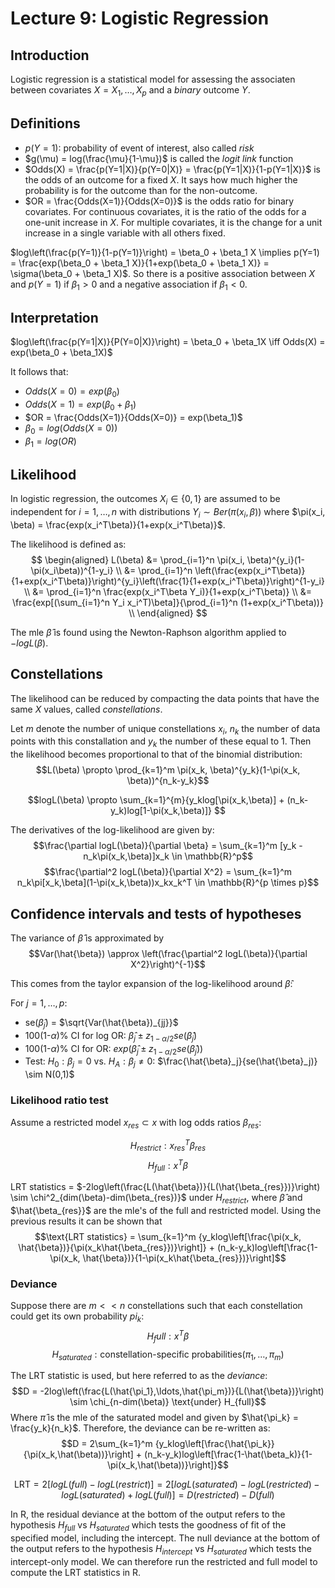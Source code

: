 # Lecture 9: Logistic Regression

## Introduction

Logistic regression is a statistical model for assessing the associaten between covariates $X = X_1,\ldots,X_p$ and a *binary* outcome $Y$.

## Definitions

- $p(Y=1)$: probability of event of interest, also called *risk*
- $g(\mu) = log(\frac{\mu}{1-\mu})$ is called the *logit link* function
- $Odds(X) = \frac{p(Y=1|X)}{p(Y=0|X)} = \frac{p(Y=1|X)}{1-p(Y=1|X)}$ is the odds of an outcome for a fixed $X$. It says how much higher the probability is for the outcome than for the non-outcome.
- $OR = \frac{Odds(X=1)}{Odds(X=0)}$ is the odds ratio for binary covariates. For continuous covariates, it is the ratio of the odds for a one-unit increase in $X$. For multiple covariates, it is the change for a unit increase in a single variable with all others fixed.

$log\left(\frac{p(Y=1)}{1-p(Y=1)}\right) = \beta_0 + \beta_1 X \implies p(Y=1) = \frac{exp(\beta_0 + \beta_1 X)}{1+exp(\beta_0 + \beta_1 X)} = \sigma(\beta_0 + \beta_1 X)$.
So there is a positive association between $X$ and $p(Y=1)$ if $\beta_1 > 0$ and a negative association if $\beta_1 < 0$.

## Interpretation

$log\left(\frac{p(Y=1|X)}{P(Y=0|X)}\right) = \beta_0 + \beta_1X
\iff
Odds(X) = exp(\beta_0 + \beta_1X)$

It follows that:

- $Odds(X=0) = exp(\beta_0)$
- $Odds(X=1) = exp(\beta_0 + \beta_1)$
- $OR = \frac{Odds(X=1)}{Odds(X=0)} = exp(\beta_1)$
- $\beta_0 = log(Odds(X=0))$
- $\beta_1 = log(OR)$

## Likelihood

In logistic regression, the outcomes $X_i \in \{0,1\}$ are assumed to be independent for $i=1,\ldots,n$ with distributions
$Y_i \sim Ber(\pi(x_i, \beta))$ where $\pi(x_i, \beta) = \frac{exp(x_i^T\beta)}{1+exp(x_i^T\beta)}$.

The likelihood is defined as:
$$
\begin{aligned}
L(\beta) &= \prod_{i=1}^n \pi(x_i, \beta)^{y_i}(1-\pi(x_i\beta))^{1-y_i} \\
&= \prod_{i=1}^n \left(\frac{exp(x_i^T\beta)}{1+exp(x_i^T\beta)}\right)^{y_i}\left(\frac{1}{1+exp(x_i^T\beta)}\right)^{1-y_i} \\
&= \prod_{i=1}^n \frac{exp(x_i^T\beta Y_i)}{1+exp(x_i^T\beta)} \\
&= \frac{exp[(\sum_{i=1}^n Y_i x_i^T)\beta]}{\prod_{i=1}^n (1+exp(x_i^T\beta))} \\
\end{aligned}
$$

The mle $\hat{\beta}$ is found using the Newton-Raphson algorithm applied to $-logL(\beta)$.

## Constellations

The likelihood can be reduced by compacting the data points that have the same $X$ values, called *constellations*.

Let $m$ denote the number of unique constellations $x_i$, $n_k$ the number of data points with this constallation and $y_k$ the number of these equal to 1. Then the likelihood becomes proportional to that of the binomial distribution:
$$L(\beta) \propto \prod_{k=1}^m \pi(x_k, \beta)^{y_k}(1-\pi(x_k, \beta))^{n_k-y_k}$$

$$logL(\beta) \propto \sum_{k=1}^{m}{y_klog[\pi(x_k,\beta)] + (n_k-y_k)log[1-\pi(x_k,\beta)]} $$

The derivatives of the log-likelihood are given by:
$$\frac{\partial logL(\beta)}{\partial \beta} = \sum_{k=1}^m [y_k - n_k\pi(x_k,\beta)]x_k \in \mathbb{R}^p$$
$$\frac{\partial^2 logL(\beta)}{\partial X^2} = \sum_{k=1}^m n_k\pi[x_k,\beta](1-\pi(x_k,\beta))x_kx_k^T \in \mathbb{R}^{p \times p}$$

## Confidence intervals and tests of hypotheses

The variance of $\hat{\beta}$ is approximated by
$$Var(\hat{\beta}) \approx \left(\frac{\partial^2 logL(\beta)}{\partial X^2}\right)^{-1}$$

This comes from the taylor expansion of the log-likelihood around $\hat{\beta}$:

For $j=1,\ldots,p$:

- se($\hat{\beta}_j$) = $\sqrt{Var(\hat{\beta})_{jj}}$
- 100(1-$\alpha$)% CI for log OR: $\hat{\beta}_j \pm z_{1-\alpha/2}se(\hat{\beta}_j)$
- 100(1-$\alpha$)% CI for OR: $exp(\hat{\beta}_j \pm z_{1-\alpha/2}se(\hat{\beta}_j))$
- Test: $H_0: \beta_j = 0$ vs. $H_A: \beta_j \neq 0$: $\frac{\hat{\beta}_j}{se(\hat{\beta}_j)} \sim N(0,1)$

### Likelihood ratio test

Assume a restricted model $x_{res} \subset x$ with log odds ratios $\beta_{res}$:

$$H_{restrict}: x_{res}^T\beta_{res}$$
$$H_{full}: x^T\beta$$

LRT statistics = $-2log\left(\frac{L(\hat{\beta})}{L(\hat{\beta_{res}})}\right) \sim \chi^2_{dim(\beta)-dim(\beta_{res})}$ under $H_{restrict}$, where $\hat{\beta}$ and $\hat{\beta_{res}}$ are the mle's of the full and restricted model. Using the previous results it can be shown that
$$\text{LRT statistics} = \sum_{k=1}^m {y_klog\left[\frac{\pi(x_k, \hat{\beta})}{\pi(x_k\hat{\beta_{res}})}\right]} + (n_k-y_k)log\left[\frac{1-\pi(x_k, \hat{\beta})}{1-\pi(x_k\hat{\beta_{res}})}\right]$$

### Deviance

Suppose there are $m<<n$ constellations such that each constellation could get its own probability $pi_k$:
$$H_full: x^T\beta$$
$$H_{saturated}: \text{constellation-specific probabilities} (\pi_1,\ldots,\pi_m)$$

The LRT statistic is used, but here referred to as the *deviance*:
$$D = -2log\left(\frac{L(\hat{\pi_1},\ldots,\hat{\pi_m})}{L(\hat{\beta})}\right) \sim \chi_{n-dim(\beta)} \text{under} H_{full}$$
Where $\hat{\pi}$ is the mle of the saturated model and given by $\hat{\pi_k} = \frac{y_k}{n_k}$. Therefore, the deviance can be re-written as:
$$D = 2\sum_{k=1}^m {y_klog\left[\frac{\hat{\pi_k}}{\pi(x_k,\hat(\beta))}\right] + (n_k-y_k)log\left[\frac{1-\hat(\beta_k)}{1-\pi(x_k,\hat(\beta))}\right]}$$

$$\text{LRT} = 2[logL(full)-logL(restrict)] = 2[logL(saturated)-logL(restricted) - logL(saturated) + logL(full)] = D(restricted)-D(full)$$

In R, the residual deviance at the bottom of the output refers to the hypothesis $H_{full}$ vs $H_{saturated}$ which tests the goodness of fit of the specified model, including the intercept.
The null deviance at the bottom of the output refers to the hypothesis $H_{intercept}$ vs $H_{saturated}$ which tests the intercept-only model. We can therefore run the restricted and full model to compute the LRT statistics in R.

